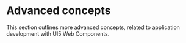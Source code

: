 # Advanced concepts

This section outlines more advanced concepts, related to application development with UI5 Web Components.
